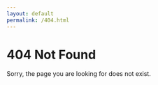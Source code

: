 ```yaml
---
layout: default
permalink: /404.html
---
```


# 404 Not Found

Sorry, the page you are looking for does not exist.
